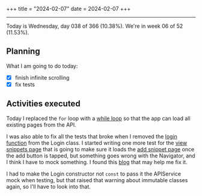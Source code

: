 +++
title = "2024-02-07"
date = 2024-02-07
+++

---

Today is Wednesday, day 038 of 366 (10.38%). We're in week 06 of 52 (11.53%).

## Planning

What I am going to do today:

- [x] finish infinite scrolling
- [x] fix tests

## Activities executed

Today I replaced the `for` loop with a [while loop](https://github.com/OmnicodeSolutions/luisa_drf_flutter_client/blob/a01d4722efcbdce0057483de5092d7a93179d8da/lib/api_service.dart#L26C5-L40C6) so that the app can load all existing pages from the API.

I was also able to fix all the tests that broke when I removed the [login function](https://github.com/OmnicodeSolutions/luisa_drf_flutter_client/blob/a01d4722efcbdce0057483de5092d7a93179d8da/lib/api_service.dart#L57C3-L70C4) from the Login class. I started writing one more test for the [view snippets page](https://github.com/OmnicodeSolutions/luisa_drf_flutter_client/blob/snippets_CRUD/lib/view_snippets.dart) that is going to make sure it loads the [add snippet page](https://github.com/OmnicodeSolutions/luisa_drf_flutter_client/blob/snippets_CRUD/lib/add_snippet.dart) once the add button is tapped, but something goes wrong with the Navigator, and I think I have to mock something. I found this [blog](https://iiro.dev/writing-widget-tests-for-navigation-events/) that may help me fix it.

I had to make the Login constructor not `const` to pass it the APIService mock when testing, but that raised that warning about immutable classes again, so I'll have to look into that.
